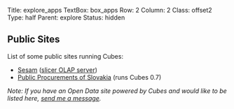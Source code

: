 Title: explore_apps
TextBox: box_apps
Row: 2
Column: 2
Class: offset2
Type: half
Parent: explore
Status: hidden

Public Sites
------------

List of some public sites running Cubes:


* [Sesam](http://sesam.ontwerpwedstrijden.nl/nl/report/all) ([slicer OLAP server](http://sesam.ontwerpwedstrijden.nl/slicer))
* [Public Procurements of Slovakia](http://tender.sme.sk) (runs Cubes 0.7)

_Note: If you have an Open Data site powered by Cubes and would like to be
listed here, [send me a message](mailto:stiivi@stiivi.com)._
